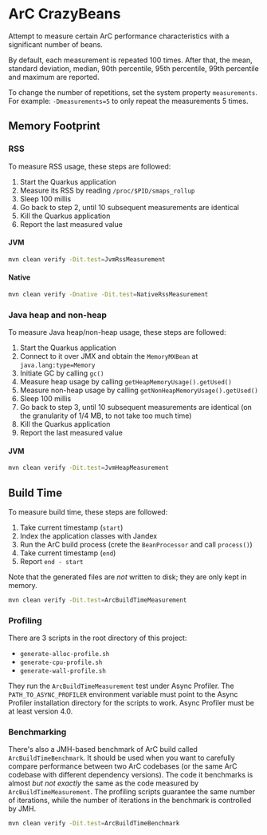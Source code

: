# ArC CrazyBeans

Attempt to measure certain ArC performance characteristics with a significant number of beans.

By default, each measurement is repeated 100 times.
After that, the mean, standard deviation, median, 90th percentile, 95th percentile, 99th percentile and maximum are reported.

To change the number of repetitions, set the system property `measurements`.
For example: `-Dmeasurements=5` to only repeat the measurements 5 times.

## Memory Footprint

### RSS

To measure RSS usage, these steps are followed:

1. Start the Quarkus application
2. Measure its RSS by reading `/proc/$PID/smaps_rollup`
3. Sleep 100 millis
4. Go back to step 2, until 10 subsequent measurements are identical
5. Kill the Quarkus application
6. Report the last measured value

#### JVM
         
```bash
mvn clean verify -Dit.test=JvmRssMeasurement
```

#### Native

```bash
mvn clean verify -Dnative -Dit.test=NativeRssMeasurement
```

### Java heap and non-heap

To measure Java heap/non-heap usage, these steps are followed:

1. Start the Quarkus application
2. Connect to it over JMX and obtain the `MemoryMXBean` at `java.lang:type=Memory`
3. Initiate GC by calling `gc()`
4. Measure heap usage by calling `getHeapMemoryUsage().getUsed()`
5. Measure non-heap usage by calling `getNonHeapMemoryUsage().getUsed()`
6. Sleep 100 millis
7. Go back to step 3, until 10 subsequent measurements are identical (on the granularity of 1/4 MB, to not take too much time)
8. Kill the Quarkus application
9. Report the last measured value

#### JVM

```bash
mvn clean verify -Dit.test=JvmHeapMeasurement
```

## Build Time

To measure build time, these steps are followed:

1. Take current timestamp (`start`)
2. Index the application classes with Jandex
3. Run the ArC build process (crete the `BeanProcessor` and call `process()`)
4. Take current timestamp (`end`)
5. Report `end - start`

Note that the generated files are _not_ written to disk; they are only kept in memory.

```bash
mvn clean verify -Dit.test=ArcBuildTimeMeasurement
```

### Profiling

There are 3 scripts in the root directory of this project:

- `generate-alloc-profile.sh`
- `generate-cpu-profile.sh`
- `generate-wall-profile.sh`

They run the `ArcBuildTimeMeasurement` test under Async Profiler.
The `PATH_TO_ASYNC_PROFILER` environment variable must point to the Async Profiler installation directory for the scripts to work.
Async Profiler must be at least version 4.0.

### Benchmarking

There's also a JMH-based benchmark of ArC build called `ArcBuildTimeBenchmark`.
It should be used when you want to carefully compare performance between two ArC codebases (or the same ArC codebase with different dependency versions).
The code it benchmarks is almost _but not exactly_ the same as the code measured by `ArcBuildTimeMeasurement`.
The profiling scripts guarantee the same number of iterations, while the number of iterations in the benchmark is controlled by JMH.
                
```bash
mvn clean verify -Dit.test=ArcBuildTimeBenchmark
```
